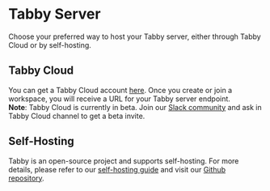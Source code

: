 # Tabby Server

Choose your preferred way to host your Tabby server, either through Tabby Cloud or by self-hosting.

## Tabby Cloud

You can get a Tabby Cloud account [here](https://app.tabbyml.com). Once you create or join a workspace, you will receive a URL for your Tabby server endpoint.  
**Note**: Tabby Cloud is currently in beta. Join our [Slack community](https://join.slack.com/t/tabbycommunity/shared_invite/zt-1xeiddizp-bciR2RtFTaJ37RBxr8VxpA) and ask in Tabby Cloud channel to get a beta invite.

## Self-Hosting

Tabby is an open-source project and supports self-hosting. For more details, please refer to our [self-hosting guide](https://tabbyml.github.io/tabby/docs/self-hosting/) and visit our [Github repository](https://github.com/tabbyml/tabby).
